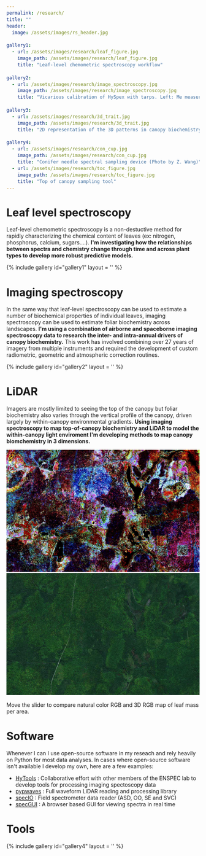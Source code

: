 ```yaml
---
permalink: /research/
title: ""
header:
  image: /assets/images/rs_header.jpg

gallery1:
  - url: /assets/images/research/leaf_figure.jpg
    image_path: /assets/images/research/leaf_figure.jpg
    title: "Leaf-level chemometric spectroscopy workflow"

gallery2:
  - url: /assets/images/research/image_spectroscopy.jpg
    image_path: /assets/images/research/image_spectroscopy.jpg
    title: "Vicarious calibration of HySpex with tarps. Left: Me measuring tarps. Center: Image of tarp from HySpex. Right: Ground vs. airborne measured radiance"

gallery3:
  - url: /assets/images/research/3d_trait.jpg
    image_path: /assets/images/research/3d_trait.jpg
    title: "2D representation of the 3D patterns in canopy biochemistry"

gallery4:
  - url: /assets/images/research/con_cup.jpg
    image_path: /assets/images/research/con_cup.jpg
    title: "Conifer needle spectral sampling device (Photo by Z. Wang)"
  - url: /assets/images/research/toc_figure.jpg
    image_path: /assets/images/research/toc_figure.jpg
    title: "Top of canopy sampling tool"
---
```


# Leaf level spectroscopy  
Leaf-level chemometric spectroscopy is a non-destuctive method for rapidly characterizing the
chemical content of leaves (ex: nitrogen, phosphorus, calcium, sugars....). **I'm investigating
how the relationships between spectra and chemistry change through time and across plant types
to develop more robust predictive models.**  

{% include gallery id="gallery1" layout = '' %}


# Imaging spectroscopy
In the same way that leaf-level spectroscopy can be used to estimate a number of biochemical
properties of individual leaves, imaging spectroscopy can be used to estimate foliar biochemistry across
landscapes. **I'm using a combination of airborne and spaceborne imaging spectroscopy data
to research the inter- and intra-annual drivers of canopy biochemistry.** This work has involved combining
over 27 years of imagery from multiple instruments and required the development of custom radiometric, geometric
and atmospheric correction routines.

{% include gallery id="gallery2" layout = '' %}


# LiDAR
Imagers are mostly limited to seeing the top of the canopy but foliar biochemistry also varies
through the vertical profile of the canopy, driven largely by within-canopy environmental
gradients. **Using imaging spectroscopy to map top-of-canopy biochemistry and LiDAR to model the
within-canopy light enviroment I'm developing methods to map canopy biomchemistry in 3 dimensions.**   

<link rel="stylesheet" href="/assets/css/slider.css">
<script src="/assets/js/slider.js" type="text/javascript" ></script>

<div id="slider" class="beer-slider" data-beer-label="">
  <img src="/assets/images/research/3d_rgb.jpg" alt="">
  <div class="beer-reveal" data-beer-label="">
    <img src="/assets/images/research/rgb_rgb.jpg" alt="">
  </div>
</div>
 
<script type="text/javascript">
	new BeerSlider(document.getElementById('slider'));
</script>

Move the slider to compare natural color RGB and 3D RGB map of leaf mass per area.  


# Software
Whenever I can I use open-source software in my reseach and rely heavily on Python for most data analyses. In cases
where open-source software isn't available I develop my own, here are a few examples: 

- [HyTools](https://github.com/EnSpec/HyTools-sandbox) : Collaborative effort with other members of the ENSPEC lab to
  develop tools for processing imaging spectoscopy data  
- [pypwaves](https://github.com/adamchlus/pypwaves) : Full waveform LiDAR reading and processing library  
- [specIO](https://github.com/adamchlus/specIO) : Field spectrometer data reader (ASD, OO, SE and SVC)  
- [specGUI](https://github.com/adamchlus/specGUI) : A browser based GUI for viewing spectra in real time  


# Tools

{% include gallery id="gallery4" layout = '' %}

	
